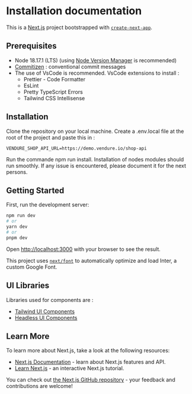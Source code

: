# Installation documentation

This is a [Next.js](https://nextjs.org/) project bootstrapped with [`create-next-app`](https://github.com/vercel/next.js/tree/canary/packages/create-next-app).

## Prerequisites

- Node 18.17.1 (LTS) (using [Node Version Manager](https://github.com/nvm-sh/nvm) is recommended)
- [Commitizen](https://www.npmjs.com/package/commitizen) : conventional commit messages
- The use of VsCode is recommended. VsCode extensions to install :
  - Prettier - Code Formatter
  - EsLint
  - Pretty TypeScript Errors
  - Tailwind CSS Intellisense

## Installation

Clone the repository on your local machine.
Create a .env.local file at the root of the project and paste this in :

```text
VENDURE_SHOP_API_URL=https://demo.vendure.io/shop-api
```

Run the commande npm run install. Installation of nodes modules should run smoothly.
If any issue is encountered, please document it for the next persons.

## Getting Started

First, run the development server:

```bash
npm run dev
# or
yarn dev
# or
pnpm dev
```

Open [http://localhost:3000](http://localhost:3000) with your browser to see the result.

This project uses [`next/font`](https://nextjs.org/docs/basic-features/font-optimization) to automatically optimize and load Inter, a custom Google Font.

## UI Libraries

Libraries used for components are :

- [Tailwind UI Components](https://tailwindui.com/components/)
- [Headless UI Components](https://headlessui.com/)

## Learn More

To learn more about Next.js, take a look at the following resources:

- [Next.js Documentation](https://nextjs.org/docs) - learn about Next.js features and API.
- [Learn Next.js](https://nextjs.org/learn) - an interactive Next.js tutorial.

You can check out [the Next.js GitHub repository](https://github.com/vercel/next.js/) - your feedback and contributions are welcome!
